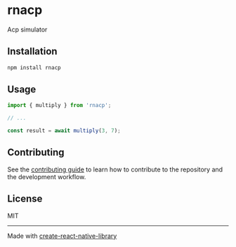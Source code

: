# rnacp

Acp simulator

## Installation

```sh
npm install rnacp
```

## Usage

```js
import { multiply } from 'rnacp';

// ...

const result = await multiply(3, 7);
```

## Contributing

See the [contributing guide](CONTRIBUTING.md) to learn how to contribute to the repository and the development workflow.

## License

MIT

---

Made with [create-react-native-library](https://github.com/callstack/react-native-builder-bob)
